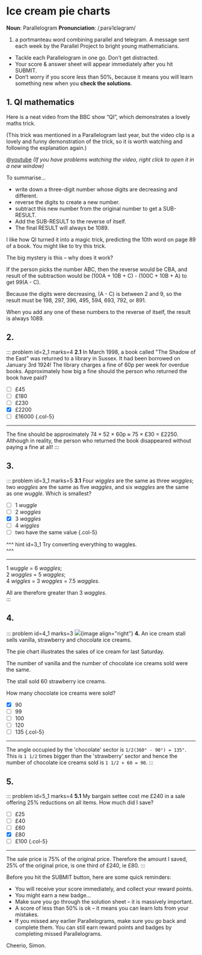 # Ice cream pie charts

<div class="dictionary">

__Noun__: Parallelogram
__Pronunciation__: /ˌparəˈlɛləɡram/

1. a portmanteau word combining parallel and telegram. A message sent each
week by the Parallel Project to bright young mathematicians.

</div>

*	Tackle each Parallelogram in one go. Don’t get distracted.
*	Your score & answer sheet will appear immediately after you hit SUBMIT.
*	Don’t worry if you score less than 50%, because it means you will learn something new when you __check the solutions__.


## 1. QI mathematics

Here is a neat video from the BBC show “QI”, which demonstrates a lovely maths trick.  

(This trick was mentioned in a Parallelogram last year, but the video clip is a lovely and funny demonstration of the trick, so it is worth watching and following the explanation again.)

@[youtube](FN8cwiDKrkI?rel=0) _(If you have problems watching the video, right click to open it in a new window)_

To summarise...  

* write down a three-digit number whose digits are decreasing and different.  
* reverse the digits to create a new number.  
* subtract this new number from the original number to get a SUB-RESULT.  
* Add the SUB-RESULT to the reverse of itself.  
* The final RESULT will always be 1089.  

I like how QI turned it into a magic trick, predicting the 10th word on page 89 of a book. You might like to try this trick.  

The big mystery is this – why does it work?  

If the person picks the number ABC, then the reverse would be CBA, and result of the subtraction would be (100A + 10B + C) - (100C + 10B + A) to get 99(A - C).   

Because the digits were decreasing, (A - C) is between 2 and 9, so the result must be 198, 297, 396, 495, 594, 693, 792, or 891.  

When you add any one of these numbers to the reverse of itself, the result is always 1089.


## 2.
<!--- 1999 (10) --->
::: problem id=2_1 marks=4
__2.1__ In March 1998, a book called "The Shadow of the East" was returned to a library in Sussex. It had been borrowed on January 3rd 1924! The library charges a fine of 60p per week for overdue books. Approximately how big a fine should the person who returned the book have paid?

* [ ] £45
* [ ] £180
* [ ] £230
* [x] £2200
* [ ] £16000
{.col-5}

---

The fine should be approximately 74 × 52 × 60p ≈ 75 × £30 = £2250. Although in reality, the person who returned the book disappeared without paying a fine at all!
:::


## 3.
<!--- 1999 (19) --->
::: problem id=3_1 marks=5
__3.1__ Four _wiggles_ are the same as three _woggles_; two _woggles_ are the same as five _waggles_, and six _waggles_ are the same as one _wuggle_. Which is smallest?

* [ ] 1 _wuggle_
* [ ] 2 _woggles_
* [x] 3 _waggles_
* [ ] 4 _wiggles_
* [ ] two have the same value
{.col-5}

^^^ hint id=3_1
Try converting everything to waggles.  
^^^

---

1 _wuggle_ = 6 _waggles_;  
2 _woggles_ = 5 _waggles_;  
4 _wiggles_ = 3 _woggles_ = 7.5 _waggles_.  

All are therefore greater than 3 _waggles_.  
:::


## 4.
<!--- 2000 (2) --->
::: problem id=4_1 marks=3
![](/resources/10-44-ice-cream/19-ice-creams.jpg){image align="right"}
__4.__ An ice cream stall sells vanilla, strawberry and chocolate ice creams.

The pie chart illustrates the sales of ice cream for last Saturday.  

The number of vanilla and the number of chocolate ice creams sold were the same.  

The stall sold 60 strawberry ice creams.  

How many chocolate ice creams were sold?

* [x] 90
* [ ] 99
* [ ] 100
* [ ] 120
* [ ] 135
{.col-5}

---

The angle occupied by the 'chocolate' sector is `1/2(360° - 90°) = 135°`. This is `1 1/2` times bigger than the 'strawberry' sector and hence the number of chocolate ice creams sold is `1 1/2 × 60 = 90`.
:::


## 5.
<!--- 2000 (11) --->
::: problem id=5_1 marks=4
__5.1__ My bargain settee cost me £240 in a sale offering 25% reductions on all items. How much did I save?

* [ ] £25
* [ ] £40
* [ ] £60
* [x] £80
* [ ] £100
{.col-5}

---

The sale price is 75% of the original price. Therefore the amount I saved, 25% of the original price, is one third of £240, ie £80.
:::


Before you hit the SUBMIT button, here are some quick reminders:

*	You will receive your score immediately, and collect your reward points.
*	You might earn a new badge...  
*	Make sure you go through the solution sheet – it is massively important.
*	A score of less than 50% is ok – it means you can learn lots from your mistakes.
*	If you missed any earlier Parallelograms, make sure you go back and complete them. You can still earn reward points and badges by completing missed Parallelograms.

Cheerio,
Simon.
